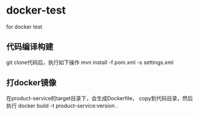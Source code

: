 # docker-test
 for docker test

## 代码编译构建
git clone代码后，执行如下操作 mvn install -f pom.xml -s settings.xml

## 打docker镜像
在product-service的target目录下，会生成Dockerfile， copy到代码目录，然后执行  docker build -t product-service:version .
